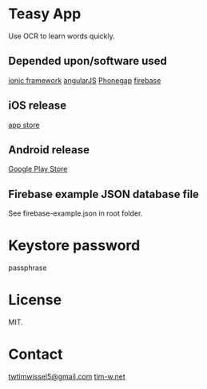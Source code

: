 Teasy App
=====================

Use OCR to learn words quickly.

## Depended upon/software used

[ionic framework](http://ionicframework.com)
[angularJS](http://angularjs.org)
[Phonegap](http://phonegap.com)
[firebase](http://firebase.com)

## iOS release
[app store](https://itunes.apple.com/us/app/teasy-app/id916312656?l=nl&ls=1&mt=8)

## Android release
[Google Play Store](https://play.google.com/store/apps/details?id=com.vdput.teasy)

## Firebase example JSON database file
See firebase-example.json in root folder.

# Keystore password
passphrase

# License
MIT.

# Contact
twtimwissel5@gmail.com
[tim-w.net](http://tim-w.net)